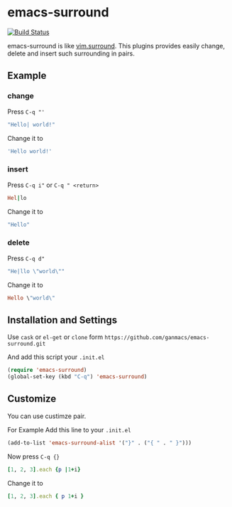 # emacs-surround

[![Build Status](https://travis-ci.org/ganmacs/emacs-surround.svg?branch=master)](https://travis-ci.org/ganmacs/emacs-surround)

emacs-surround is like [vim.surround](https://github.com/tpope/vim-surround).
This plugins provides easily change, delete and insert such surrounding in pairs.

## Example

### change

Press `C-q "'`

```rb
"Hello| world!"
```

Change it to

```rb
'Hello world!'
```

### insert

Press `C-q i"` or `C-q " <return>`

```rb
Hel|lo
```

Change it to

```rb
"Hello"
```

### delete

Press `C-q d"`

```rb
"He|llo \"world\""
```

Change it to

```rb
Hello \"world\"
```

## Installation and Settings

Use `cask` or `el-get` or `clone` form `https://github.com/ganmacs/emacs-surround.git`


And add this script your `.init.el`

```lisp
(require 'emacs-surround)
(global-set-key (kbd "C-q") 'emacs-surround)
```

## Customize

You can use custimze pair.

For Example Add this line to your `.init.el`

```lisp
(add-to-list 'emacs-surround-alist '("}" . ("{ " . " }")))
```

Now press `C-q {}`

```rb
[1, 2, 3].each {p |1+i}
```

Change it  to

```rb
[1, 2, 3].each { p 1+i }
```
